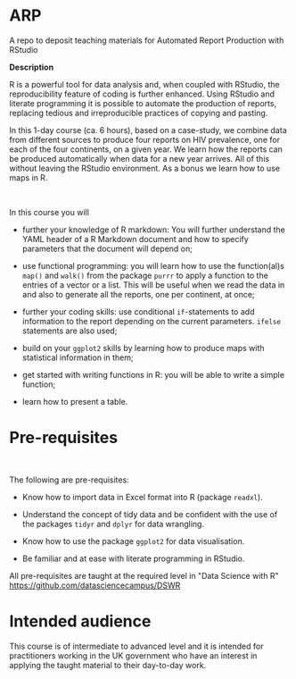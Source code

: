 # ARP
A repo to deposit teaching materials for Automated Report Production with RStudio

**Description**

R is a powerful tool for data analysis and, when coupled with RStudio, the reproducibility feature of coding is further enhanced. Using RStudio and literate programming it is possible to automate the production of reports, replacing tedious and irreproducible practices of copying and pasting.

In this 1-day course (ca. 6 hours), based on a case-study, we combine data from different sources to produce four reports on HIV prevalence, one for each of the four continents, on a given year. We learn how the reports can be produced automatically when data for a new year arrives. All of this without leaving the RStudio environment. As a bonus we learn how to use maps in R.

<br>

In this course you will

* further your knowledge of R markdown: You will further understand the YAML header of a R Markdown document and how to specify parameters that the document will depend on; 

* use functional programming: you will learn how to use the function(al)s `map()` and `walk()` from the package `purrr` to apply a function to the entries of a vector or a list. This will be useful when we read the data in and also to generate all the reports, one per continent, at once; 

* further your coding skills: use conditional `if`-statements to add information to the report depending on the current parameters. `ifelse` statements are also used;

* build on your `ggplot2` skills by learning how to produce maps with statistical information in them;

* get started with writing functions in R: you will be able to write a simple function;

* learn how to present a table.

# Pre-requisites

 <br>

The following are pre-requisites:

* Know how to import data in Excel format into R (package `readxl`).

* Understand the concept of tidy data and be confident with the use of the packages `tidyr` and `dplyr` for data wrangling.

* Know how to use the package `ggplot2` for data visualisation.

* Be familiar and at ease with literate programming in RStudio.

All pre-requisites are taught at the required level in "Data Science with R" https://github.com/datasciencecampus/DSWR

# Intended audience

This course is of intermediate to advanced level and it is intended for practitioners working in the UK government who have an interest in applying the taught material to their day-to-day work.


